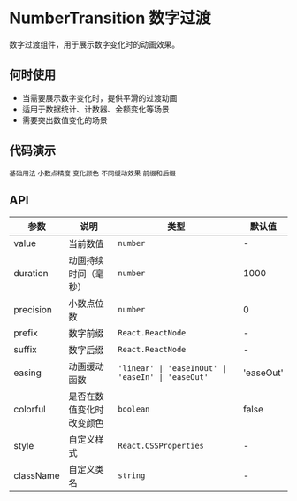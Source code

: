 # NumberTransition 数字过渡

数字过渡组件，用于展示数字变化时的动画效果。

## 何时使用

- 当需要展示数字变化时，提供平滑的过渡动画
- 适用于数据统计、计数器、金额变化等场景
- 需要突出数值变化的场景

## 代码演示

<code src="./demo/number-transition/basic.tsx">基础用法</code>
<code src="./demo/number-transition/precision.tsx">小数点精度</code>
<code src="./demo/number-transition/colorful.tsx">变化颜色</code>
<code src="./demo/number-transition/easing.tsx">不同缓动效果</code>
<code src="./demo/number-transition/prefix-suffix.tsx">前缀和后缀</code>

## API

| 参数      | 说明                     | 类型                                               | 默认值    |
| --------- | ------------------------ | -------------------------------------------------- | --------- |
| value     | 当前数值                 | `number`                                           | -         |
| duration  | 动画持续时间（毫秒）     | `number`                                           | 1000      |
| precision | 小数点位数               | `number`                                           | 0         |
| prefix    | 数字前缀                 | `React.ReactNode`                                  | -         |
| suffix    | 数字后缀                 | `React.ReactNode`                                  | -         |
| easing    | 动画缓动函数             | `'linear' \| 'easeInOut' \| 'easeIn' \| 'easeOut'` | 'easeOut' |
| colorful  | 是否在数值变化时改变颜色 | `boolean`                                          | false     |
| style     | 自定义样式               | `React.CSSProperties`                              | -         |
| className | 自定义类名               | `string`                                           | -         |
